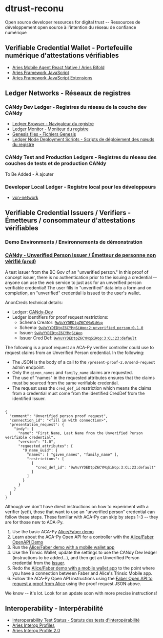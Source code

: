 # dtrust-reconu

Open source developer resources for digital trust --  Ressources de développement open source à l'intention du réseau de confiance numérique

## Verifiable Credential Wallet - Portefeuille numérique d'attestations vérifiables

- [Aries Mobile Agent React Native / Aries Bifold](https://github.com/hyperledger/aries-mobile-agent-react-native)
- [Aries Framework JavaScript](https://github.com/hyperledger/aries-framework-javascript)
- [Aries Framework JavaScript Extensions](https://github.com/hyperledger/aries-framework-javascript-ext)

## Ledger Networks - Réseaux de registres

### CANdy Dev Ledger - Registres du réseau de la couche dev CANdy

- [Ledger Browser - Navigateur du registre](https://candy-dev.idlab.org/)
- [Ledger Monitor - Moniteur du registre](https://candy.uptime.neoterictech.ca/)
- [Genesis files - Fichiers Genesis](./CANdy/dev)
- [Ledger Node Deployment Scripts - Scripts de déploiement des nœuds du registre](https://github.com/CQEN-QDCE/Candy)

### CANdy Test and Production Ledgers - Registres du réseau des couches de tests et de production CANdy

To Be Added - À ajouter

### Developer Local Ledger - Registre local pour les développeurs

- [von-network](https://github.com/bcgov/von-network)

## Verifiable Credential Issuers / Verifiers - Émetteurs / consommateur d'attestations vérifiables

### Demo Environments / Environnements de démonstration

### [CANdy - Unverified Person Issuer / Émetteur de personne non vérifié (`prod`)](https://openvp-candy-dev.vonx.io/)

A test issuer from the BC Gov of an "unverified person." In this proof of concept issuer, there is no authentication
prior to the issuing a credential -- anyone can use the web service to just ask for an unverified person verifiable credential!
The user fills in "unverified" data into a form and on completion, an "unverified" credential is issued to the user's wallet.

AnonCreds technical details:

- Ledger: [CANdy-Dev](CANdy/dev/README.md)
- Ledger identifiers for proof request restrictions:
  - Schema Creator: [`9wVuYYDEDtpZ6CYMqSiWop`](https://candy-dev.idlab.org/browse/domain?page=1&query=9wVuYYDEDtpZ6CYMqSiWop&txn_type=1)
  - Schema: [`9wVuYYDEDtpZ6CYMqSiWop:2:unverified_person:0.1.0`](https://candy-dev.idlab.org/browse/domain?page=1&query=9wVuYYDEDtpZ6CYMqSiWop&txn_type=101)
  - Issuer: [`9wVuYYDEDtpZ6CYMqSiWop`](https://candy-dev.idlab.org/browse/domain?page=1&query=9wVuYYDEDtpZ6CYMqSiWop&txn_type=1)
  - Issuer Cred Def: [`9wVuYYDEDtpZ6CYMqSiWop:3:CL:23:default`](https://candy-dev.idlab.org/browse/domain?page=1&query=9wVuYYDEDtpZ6CYMqSiWop&txn_type=102)

The following is a proof request an ACA-Py verifier controller could use to request claims from an Unverified Person credential. In the following:

- The JSON is the body of a call to the `/present-proof-2.0/send-request` admin endpoint.
- Only the `given_names` and `family_name` claims are requested.
- The use of "names" in the requested attributes ensures that the claims must be sourced from the same verifiable credential.
- The request uses the `cred_def_id` restriction which means the claims from a credential must come from the identified CredDef from the identified Issuer.

``` jsonc

{
  "comment": "Unverified person proof request",
  "connection_id": "<fill in with connection>",
  "presentation_request": {
    "indy": {
      "name": "First Name, Last Name from the Unverified Person verifiable credential",
      "version": "1.0",
      "requested_attributes": {
        "0_name_uuid": {
          "names": [ "given_names", "family_name" ],
          "restrictions": [
            {
              "cred_def_id": "9wVuYYDEDtpZ6CYMqSiWop:3:CL:23:default"
            }
          ]
        }
      }
    }
  }
}

```

Although we don't have direct instructions on how to experiment with a verifier (yet!), those that want to use an "unverified person" credential can follow
these steps. These familiar with ACA-Py can skip by steps 1-3 -- they are for those new to ACA-Py.

1. Use the basic ACA-Py [Alice/Faber demo](https://github.com/hyperledger/aries-cloudagent-python/tree/main/demo#the-alicefaber-python-demo)
2. Learn about the ACA-Py Open API for a controller with the [Alice/Faber OpenAPI Demo](https://github.com/hyperledger/aries-cloudagent-python/blob/main/demo/AriesOpenAPIDemo.md)
3. Run the [Alice/Faber demo with a mobile wallet app](https://github.com/hyperledger/aries-cloudagent-python/blob/main/demo/AliceGetsAPhone.md)
4. Use the Trinsic Wallet, update the settings to use the CANdy Dev ledger (instructions to be added...), and then get an Unverified Person credential from the [Issuer](https://openvp-candy-dev.vonx.io/).
5. Redo the [Alice/Faber demo with a mobile wallet app](https://github.com/hyperledger/aries-cloudagent-python/blob/main/demo/AliceGetsAPhone.md) to the point where you have a connection between Faber and Alice's Trinsic Mobile app.
6. Follow the ACA-Py Open API instructions using the [Faber Open API to request a proof from Alice](https://github.com/hyperledger/aries-cloudagent-python/blob/main/demo/AriesOpenAPIDemo.md#requestingpresenting-a-proof) using the proof request JSON above.

We know -- it's lot. Look for an update soon with more precise instructions!

## Interoperability - Interpérabilité

- [Interoperability Test Status - Statuts des tests d'interopérabilité](https://aries-interop.info)
- [Aries Interop Profiles](https://github.com/hyperledger/aries-rfcs/tree/main/concepts/0302-aries-interop-profile)
- [Aries Interop Profile 2.0](https://github.com/hyperledger/aries-rfcs/tree/main/concepts/0302-aries-interop-profile#aries-interop-profile-version-20)

